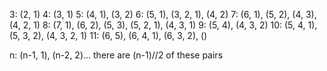 3: (2, 1)
4: (3, 1)
5: (4, 1), (3, 2)
6: (5, 1), (3, 2, 1), (4, 2)
7: (6, 1), (5, 2), (4, 3), (4, 2, 1)
8: (7, 1), (6, 2), (5, 3), (5, 2, 1), (4, 3, 1)
9: (5, 4), (4, 3, 2)
10: (5, 4, 1), (5, 3, 2), (4, 3, 2, 1)
11: (6, 5), (6, 4, 1), (6, 3, 2), ()


n: (n-1, 1), (n-2, 2)... there are (n-1)//2 of these pairs

